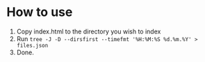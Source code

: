 # How to use

1. Copy index.html to the directory you wish to index
2. Run `tree -J -D --dirsfirst --timefmt '%H:%M:%S %d.%m.%Y' > files.json`
3. Done.
